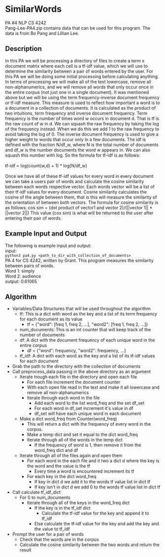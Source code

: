 # SimilarWords
PA #4 NLP CS 4242\
Pang-Lee-PA4.zip contains data that can be used for this program. The data is from Bo Pang and Lillian Lee.

## Description
In this PA we will be processing a directory of files to create a term x document matrix where each cell is a tf-idf
value, which we will use to determine the similarity between a pair of words entered by the user. For this PA we will
be doing some initial processing before calculating anything. In terms of processing we will make all of the text
lowercase, remove all non-alphanumerics, and we will remove all words that only occur once in the entire corpus
(not just one in a single document). It was mentioned above but we will be using the term frequency-inverse document
frequency or tf-idf measure. This measure is used to reflect how important a word is to a document in a collection of
documents. It is calculated as the product of two intuitions, term frequency and inverse document frequency. Term
frequency is the number of times word w occurs in document d. That is tf is the raw count of w in d. We can squash the
raw frequency by taking the log of the frequency instead. When we do this we add 1 to the raw frequency to avoid
taking the log of 0. The inverse document frequency is used to give a higher weight to words that occur only in a few
documents. The idf is defined with the fraction N/df_w, where N is the total number of documents and df_w is the number
documents the word w appears in. We can also squash this number with log. So the formula for tf-idf is as follows:\
\
    tf-idf = log(count(w,d) + 1) * log(N/df_w)\
\
Once we have all of these tf-idf values for every word in every document we can take a users pair of words and
calculate the cosine similarity between each words respective vector. Each words vector will be a list of their tf-idf
values for every document. Cosine similarity calculates the cosine of the angle between them, that is this will measure
the similarity of the orientation of between both vectors. The formula for cosine similarity is as follows:
    cos sim = (dot product of vector1 and vector 2)/(||vector 1|| * ||vector 2||)
This value (cos sim) is what will be returned to the user after entering their pair of words.

## Example Input and Output
The following is example input and output:\
input:\
    `python3 pa4.py <path_to_dir_with_collection_of_documents>`\
    PA 4 for CS 4242, written by Grant. This program measures the similarity between pairs of words.\
    Word 1: simply\
    Word 2: audience\
output:
    0.61065
    
## Algorithm
- Variables/Data Structures that will be used throughout the algorithm
    - tf: This is a dict with word as the key and a list of its term frequency for each document as its value
        - tf = {"word": [freq 1, freq 2, ...], "word2": [freq 1, freq 2, ...]}
    - num_documents: This is an int counter that will keep track of the number of documents
    - df: A dict with the document frequency of each unique word in the entire corpus
        - df = {"word": frequency, "word2": frequency, ...}
    - tf_idf: A dict with each word as the key and a list of its tf-idf values for each document
- Grab the path to the directory with the collection of documents
- Call preprocess_data passing in the above directory as an argument
    - Iterate trough each file in the directory and open each file
        - For each file increment the document counter
        - With each open file read in the text and make it all lowercase and remove all non-alphanumerics
        - Iterate through each word in the file
            - Add each word to the list word_freq and the set df_set
            - For each word in df_set increment it's value in df
            - df_set will have each unique word in each document
    - Make a dict word_freq from Counter(word_freq)
        - This will return a dict with the frequency of every word in the corpus.
        - Make a temp dict and set it equal to the dict word_freq
        - Iterate through all of the words in the temp dict
            - If the frequency of word is 1, then remove it from the word_freq dict and df
    - Iterate through all of the files again and open them
        - For each word in the each file and it two a dict d where the key is the word and the value is the tf
            - Every time a word is encountered increment its tf
        - For each key in the dict word_freq
            - If key in dict d we add it to the words tf value list in dict tf
            - If key isn't in dict d we add 0 to the words tf value list in dict tf
- Call calculate tf_idf_dict
    - For 0 to num_documents
         - Iterate through all of the keys in the word_freq dict
            - If the key is in the tf_idf dict
                - Calculate the tf-idf value for the key and append it to tf_idf
            - Else calculate the tf-idf value for the key and add the key and the value to tf_idf
- Prompt the user for a pair of words
    - Check that the words are in the corpus
    - Calculate the cosine similarity between the two words and return the result
